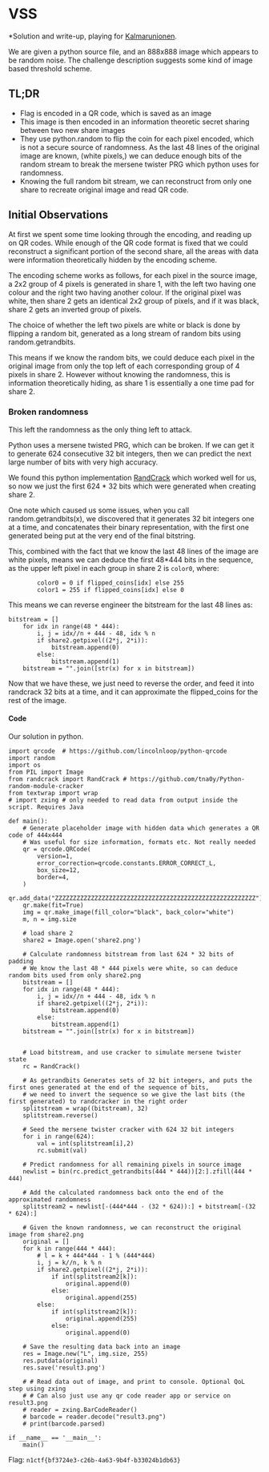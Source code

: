 # VSS
*Solution and write-up, playing for [Kalmarunionen](https://capturetheflag.withgoogle.com/scoreboard/kalmarunionen). 

We are given a python source file, and an 888x888 image which appears to be random noise. The challenge description suggests some kind of image based threshold scheme.

## TL;DR
- Flag is encoded in a QR code, which is saved as an image
- This image is then encoded in an information theoretic secret sharing between two new share images
- They use python.random to flip the coin for each pixel encoded, which is not a secure source of randomness. As the last 48 lines of the original image are known, (white pixels,) we can deduce enough bits of the random stream to break the mersene twister PRG which python uses for randomness.
- Knowing the full random bit stream, we can reconstruct from only one share to recreate original image and read QR code.

## Initial Observations
At first we spent some time looking through the encoding, and reading up on QR codes. While enough of the QR code format is fixed that we could reconstruct a significant portion of the second share, all the areas with data were information theoretically hidden by the encoding scheme.

The encoding scheme works as follows, for each pixel in the source image, a 2x2 group of 4 pixels is generated in share 1, with the left two having one colour and the right two having another colour. If the original pixel was white, then share 2 gets an identical 2x2 group of pixels, and if it was black, share 2 gets an inverted group of pixels.

The choice of whether the left two pixels are white or black is done by flipping a random bit, generated as a long stream of random bits using random.getrandbits.

This means if we know the random bits, we could deduce each pixel in the original image from only the top left of each corresponding group of 4 pixels in share 2. However without knowing the randomness, this is information theoretically hiding, as share 1 is essentially a one time pad for share 2.

### Broken randomness
This left the randomness as the only thing left to attack.

Python uses a mersene twisted PRG, which can be broken. If we can get it to generate 624 consecutive 32 bit integers, then we can predict the next large number of bits with very high accuracy.

We found this python implementation [RandCrack](https://github.com/tna0y/Python-random-module-cracker) which worked well for us, so now we just the first 624 * 32 bits which were generated when creating share 2.

One note which caused us some issues, when you call random.getrandbits(x), we discovered that it generates 32 bit integers one at a time, and concatenates their binary representation, with the first one generated being put at the very end of the final bitstring.

This, combined with the fact that we know the last 48 lines of the image are white pixels, means we can deduce the first 48*444 bits in the sequence, as the upper left pixel in each group in share 2 is `color0`, where:

```
        color0 = 0 if flipped_coins[idx] else 255
        color1 = 255 if flipped_coins[idx] else 0
```

This means we can reverse engineer the bitstream for the last 48 lines as:

```
bitstream = []
    for idx in range(48 * 444):
        i, j = idx//n + 444 - 48, idx % n
        if share2.getpixel((2*j, 2*i)):
            bitstream.append(0)
        else:
            bitstream.append(1)
    bitstream = "".join([str(x) for x in bitstream])
```

Now that we have these, we just need to reverse the order, and feed it into randcrack 32 bits at a time, and it can approximate the flipped_coins for the rest of the image.

#### Code
Our solution in python.

```
import qrcode  # https://github.com/lincolnloop/python-qrcode
import random
import os
from PIL import Image
from randcrack import RandCrack # https://github.com/tna0y/Python-random-module-cracker
from textwrap import wrap
# import zxing # only needed to read data from output inside the script. Requires Java

def main():
    # Generate placeholder image with hidden data which generates a QR code of 444x444
    # Was useful for size information, formats etc. Not really needed
    qr = qrcode.QRCode(
        version=1,
        error_correction=qrcode.constants.ERROR_CORRECT_L,
        box_size=12,
        border=4,
    )
    qr.add_data("ZZZZZZZZZZZZZZZZZZZZZZZZZZZZZZZZZZZZZZZZZZZZZZZZZZZZZZZZ")
    qr.make(fit=True)
    img = qr.make_image(fill_color="black", back_color="white")
    m, n = img.size

    # load share 2
    share2 = Image.open('share2.png')

    # Calculate randomness bitstream from last 624 * 32 bits of padding
    # We know the last 48 * 444 pixels were white, so can deduce random bits used from only share2.png
    bitstream = []
    for idx in range(48 * 444):
        i, j = idx//n + 444 - 48, idx % n
        if share2.getpixel((2*j, 2*i)):
            bitstream.append(0)
        else:
            bitstream.append(1)
    bitstream = "".join([str(x) for x in bitstream])


    # Load bitstream, and use cracker to simulate mersene twister state
    rc = RandCrack()

    # As getrandbits Generates sets of 32 bit integers, and puts the first ones generated at the end of the sequence of bits,
    # we need to invert the sequence so we give the last bits (the first generated) to randcracker in the right order
    splitstream = wrap((bitstream), 32)
    splitstream.reverse()

    # Seed the mersene twister cracker with 624 32 bit integers
    for i in range(624):
        val = int(splitstream[i],2)
        rc.submit(val)

    # Predict randomness for all remaining pixels in source image
    newlist = bin(rc.predict_getrandbits(444 * 444))[2:].zfill(444 * 444)

    # Add the calculated randomness back onto the end of the approximated randomness
    splitstream2 = newlist[-(444*444 - (32 * 624)):] + bitstream[-(32 * 624):]
  
    # Given the known randomness, we can reconstruct the original image from share2.png
    original = []
    for k in range(444 * 444):
        # l = k + 444*444 - 1 % (444*444)
        i, j = k//n, k % n
        if share2.getpixel((2*j, 2*i)):
            if int(splitstream2[k]):
                original.append(0)
            else:
                original.append(255)
        else:
            if int(splitstream2[k]):
                original.append(255)
            else:
                original.append(0)

    # Save the resulting data back into an image
    res = Image.new("L", img.size, 255)
    res.putdata(original)
    res.save('result3.png')
    
    # # Read data out of image, and print to console. Optional QoL step using zxing
    # # Can also just use any qr code reader app or service on result3.png
    # reader = zxing.BarCodeReader()
    # barcode = reader.decode("result3.png")
    # print(barcode.parsed)

if __name__ == '__main__':
    main()
```

Flag: `n1ctf{bf3724e3-c26b-4a63-9b4f-b33024b1db63}`
